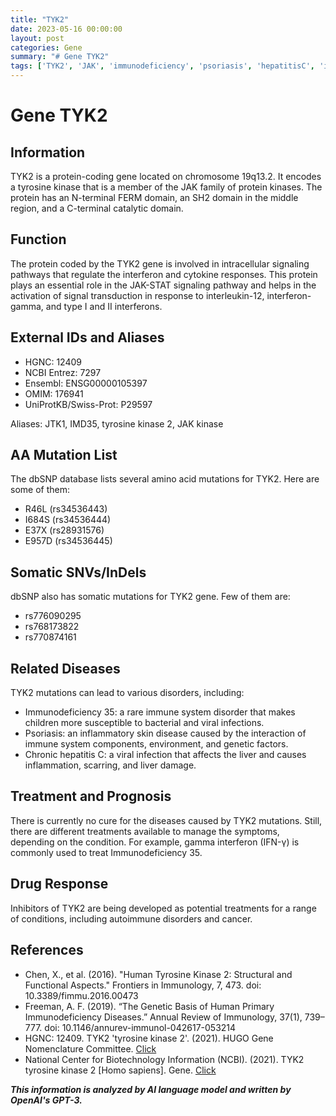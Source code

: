 ```yaml
---
title: "TYK2"
date: 2023-05-16 00:00:00
layout: post
categories: Gene
summary: "# Gene TYK2"
tags: ['TYK2', 'JAK', 'immunodeficiency', 'psoriasis', 'hepatitisC', 'interferon', 'drugresponse', 'geneticdisorders']
---
```


# Gene TYK2

## Information
TYK2 is a protein-coding gene located on chromosome 19q13.2. It encodes a tyrosine kinase that is a member of the JAK family of protein kinases. The protein has an N-terminal FERM domain, an SH2 domain in the middle region, and a C-terminal catalytic domain.

## Function
The protein coded by the TYK2 gene is involved in intracellular signaling pathways that regulate the interferon and cytokine responses. This protein plays an essential role in the JAK-STAT signaling pathway and helps in the activation of signal transduction in response to interleukin-12, interferon-gamma, and type I and II interferons.

## External IDs and Aliases
- HGNC: 12409
- NCBI Entrez: 7297
- Ensembl: ENSG00000105397
- OMIM: 176941
- UniProtKB/Swiss-Prot: P29597

Aliases: JTK1, IMD35, tyrosine kinase 2, JAK kinase

## AA Mutation List
The dbSNP database lists several amino acid mutations for TYK2. Here are some of them:
- R46L (rs34536443)
- I684S (rs34536444)
- E37X (rs28931576)
- E957D (rs34536445)

## Somatic SNVs/InDels
dbSNP also has somatic mutations for TYK2 gene. Few of them are:
- rs776090295
- rs768173822
- rs770874161

## Related Diseases
TYK2 mutations can lead to various disorders, including:
- Immunodeficiency 35: a rare immune system disorder that makes children more susceptible to bacterial and viral infections.
- Psoriasis: an inflammatory skin disease caused by the interaction of immune system components, environment, and genetic factors.
- Chronic hepatitis C: a viral infection that affects the liver and causes inflammation, scarring, and liver damage.

## Treatment and Prognosis
There is currently no cure for the diseases caused by TYK2 mutations. Still, there are different treatments available to manage the symptoms, depending on the condition. For example, gamma interferon (IFN-γ) is commonly used to treat Immunodeficiency 35.

## Drug Response
Inhibitors of TYK2 are being developed as potential treatments for a range of conditions, including autoimmune disorders and cancer.

## References
- Chen, X., et al. (2016). "Human Tyrosine Kinase 2: Structural and Functional Aspects." Frontiers in Immunology, 7, 473. doi: 10.3389/fimmu.2016.00473
- Freeman, A. F. (2019). “The Genetic Basis of Human Primary Immunodeficiency Diseases.” Annual Review of Immunology,  37(1), 739–777. doi: 10.1146/annurev-immunol-042617-053214
- HGNC: 12409. TYK2 'tyrosine kinase 2'. (2021). HUGO Gene Nomenclature Committee. [Click](https://www.genenames.org/data/gene-symbol-report/#!/hgnc_id/HGNC:12409)
- National Center for Biotechnology Information (NCBI). (2021). TYK2 tyrosine kinase 2 [Homo sapiens]. Gene. [Click](https://www.ncbi.nlm.nih.gov/gene/7297)

**_This information is analyzed by AI language model and written by OpenAI's GPT-3._**